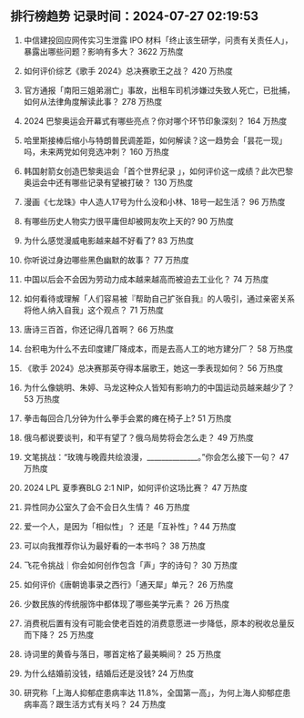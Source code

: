 
## 排行榜趋势 记录时间：2024-07-27 02:19:53
  
  1. 中信建投回应网传实习生泄露 IPO 材料「终止该生研学，问责有关责任人」，暴露出哪些问题？影响有多大？ 3622 万热度
    
  2. 如何评价综艺《歌手 2024》总决赛歌王之战？ 420 万热度
    
  3. 官方通报「南阳三姐弟溺亡」事故，出租车司机涉嫌过失致人死亡，已批捕，如何从法律角度解读此事？ 278 万热度
    
  4. 2024 巴黎奥运会开幕式有哪些亮点？你对哪个环节印象深刻？ 164 万热度
    
  5. 哈里斯接棒后缩小与特朗普民调差距，如何解读？这一趋势会「昙花一现」吗，未来两党如何竞选冲刺？ 160 万热度
    
  6. 韩国射箭女创造巴黎奥运会「首个世界纪录 」，如何评价这一成绩？此次巴黎奥运会中还有哪些记录有望被打破？ 130 万热度
    
  7. 漫画《七龙珠》中人造人17号为什么没和小林、18号一起生活？ 96 万热度
    
  8. 有哪些历史人物实力很平庸但却被网友吹上天的? 90 万热度
    
  9. 为什么感觉漫威电影越来越不好看了? 83 万热度
    
  10. 你听说过身边哪些黑色幽默的故事？ 77 万热度
    
  11. 中国以后会不会因为劳动力成本越来越高而被迫去工业化？ 74 万热度
    
  12. 如何看待或理解「人们容易被『帮助自己扩张自我』的人吸引，通过亲密关系将他人纳入自我」这个观点？ 71 万热度
    
  13. 唐诗三百首，你还记得几首啊？ 66 万热度
    
  14. 台积电为什么不去印度建厂降成本，而是去高人工的地方建分厂？ 58 万热度
    
  15. 《歌手 2024》总决赛那英夺得本届歌王，她这一季表现如何？ 56 万热度
    
  16. 为什么像姚明、朱婷、马龙这种众人皆知有影响力的中国运动员越来越少了？ 53 万热度
    
  17. 拳击每回合几分钟为什么拳手会累的瘫在椅子上? 51 万热度
    
  18. 俄乌都说要谈判，和平有望了？俄乌局势将会怎么走？ 49 万热度
    
  19. 文笔挑战：“玫瑰与晚霞共绘浪漫，______________。”你会怎么接下一句？ 47 万热度
    
  20. 2024 LPL 夏季赛BLG 2:1 NIP，如何评价这场比赛？ 47 万热度
    
  21. 异性同办公室久了会不会日久生情？ 46 万热度
    
  22. 爱一个人，是因为「相似性」？ 还是「互补性」? 44 万热度
    
  23. 可以向我推荐你认为最好看的一本书吗？ 38 万热度
    
  24. 飞花令挑战｜你会如何创作包含「声」字的诗句？ 30 万热度
    
  25. 如何评价《唐朝诡事录之西行》「通天犀」单元？ 26 万热度
    
  26. 少数民族的传统服饰中都体现了哪些美学元素？ 26 万热度
    
  27. 消费税后置有没有可能会使老百姓的消费意愿进一步降低，原本的税收总量反而下降？ 25 万热度
    
  28. 诗词里的黄昏与落日，哪首定格了最美瞬间？ 25 万热度
    
  29. 为什么结婚前没钱，结婚后还是没钱? 24 万热度
    
  30. 研究称「上海人抑郁症患病率达 11.8%，全国第一高」，为何上海人抑郁症患病率高？跟生活方式有关吗？ 24 万热度
    